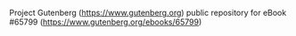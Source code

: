 Project Gutenberg (https://www.gutenberg.org) public repository for
eBook #65799 (https://www.gutenberg.org/ebooks/65799)
